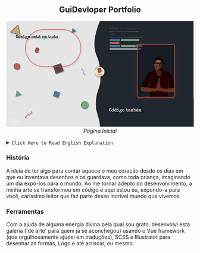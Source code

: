 <h2 align="center">GuiDevloper Portfolio</h2>
<p align="center">
  <img width="540px" alt="Página inicial" src="https://raw.githubusercontent.com/GuiDevloper/Portfolio/master/src/assets/img/portfolio.png">
  <br><em> Página Inicial </em>
</p>

<details><summary><code>Click Here to Read English Explanation</code></summary>

### History

The idea of ​​having something to tell warm my heart since the days when I has creating drawings and storing them, like every child, imagining one day exposing them to the world. As I get inside development, my art turned in code and here I am, exposing it to you, dear reader who is part of this incredible world that we live.

### Tools

With help of some divine energy that i am grateful, i developed this gallery ('of art' for who already snuggled) using Vue framework (that i proudly helped in translations), SCSS and Illustrator to draw the shapes, Logo and even to risk, myself.

</details>

### História

A ideia de ter algo para contar aquece o meu coração desde os dias em que eu inventava desenhos e os guardava, como toda criança, imaginando um dia expô-los para o mundo. Ao me tornar adepto do desenvolvimento, a minha arte se transformou em código e aqui estou eu, expondo-a para você, caríssimo leitor que faz parte desse incrível mundo que vivemos.

### Ferramentas

Com a ajuda de alguma energia divina pela qual sou grato, desenvolvi esta galeria ('de arte' para quem já se aconchegou) usando o Vue framework (que orgulhosamente ajudei em traduções), SCSS e Illustrator para desenhar as formas, Logo e até arriscar, eu mesmo.
